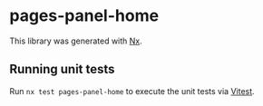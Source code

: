 # pages-panel-home

This library was generated with [Nx](https://nx.dev).

## Running unit tests

Run `nx test pages-panel-home` to execute the unit tests via [Vitest](https://vitest.dev/).
